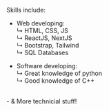 Skills include:
- Web developing: <br>
↳ HTML, CSS, JS <br>
↳ ReactJS, NextJS <br>
↳ Bootstrap, Tailwind <br>
↳ SQL Databases <br>

- Software developing: <Br>
  ↳ Great knowledge of python <br>
  ↳ Good knowledge of C++ <br>
 <br> 
- & More technicial stuff!
